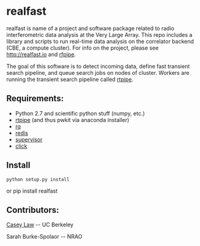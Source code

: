 # realfast

realfast is name of a project and software package related to radio interferometric data analysis at the Very Large Array. This repo includes a library and scripts to run real-time data analysis on the correlator backend (CBE, a compute cluster). For info on the project, please see http://realfast.io and [rfpipe](http://github.com/realfastvla/rfpipe).

The goal of this software is to detect incoming data, define fast transient search pipeline, and queue search jobs on nodes of cluster. Workers are running the transient search pipeline called [rtpipe](http://github.com/caseyjlaw/rtpipe).

Requirements:
---
* Python 2.7 and scientific python stuff (numpy, etc.)
* [rtpipe](http://github.com/caseyjlaw/rtpipe) (and thus pwkit via anaconda installer)
* [rq](http://python-rq.org)
* [redis](http://redis.io)
* [supervisor](http://supervisord.org)
* [click](http://click.pocoo.org/)

Install
---
    python setup.py install
or
    pip install realfast

Contributors:
---

[Casey Law](http://www.twitter.com/caseyjlaw) -- UC Berkeley

Sarah Burke-Spolaor -- NRAO
